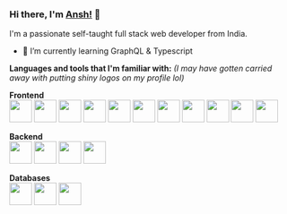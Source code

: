 ### Hi there, I'm [Ansh!](https://ansh-les.github.io) 👋

I'm a passionate self-taught full stack web developer from India.

- 🌱 I’m currently learning GraphQL & Typescript

**Languages and tools that I'm familiar with:** _(I may have gotten carried away with putting shiny logos on my profile lol)_
<br />

**Frontend**<br />
<img height="40" src="https://cdn.svgporn.com/logos/html-5.svg">
<img height="40" src="https://cdn.svgporn.com/logos/css-3.svg">
<img height="40" src="https://cdn.svgporn.com/logos/javascript.svg">
<img height="40" src="https://cdn.svgporn.com/logos/react.svg">
<img height="40" src="https://cdn.svgporn.com/logos/material-ui.svg">
<img height="40" src="https://cdn.svgporn.com/logos/nextjs.svg">
<img height="40" src="https://cdn.svgporn.com/logos/vue.svg">
<img height="40" src="https://cdn.svgporn.com/logos/vuetifyjs.svg">
<img height="40" src="https://cdn.svgporn.com/logos/nuxt-icon.svg">
<img height="40" src="https://cdn.svgporn.com/logos/bootstrap.svg">
<img height="40" src="https://cdn.svgporn.com/logos/tailwindcss-icon.svg">

**Backend**<br />
<img height="40" src="https://cdn.svgporn.com/logos/python.svg">
<img height="40" src="https://cdn.svgporn.com/logos/django.svg">
<img height="40" src="https://miro.medium.com/max/599/1*uHzooF1EtgcKn9_XiSST4w.png">
<img height="40" src="https://cdn.svgporn.com/logos/graphql.svg">

**Databases**<br />
<img height="40" src="https://cdn.svgporn.com/logos/postgresql.svg">
<img height="40" src="https://cdn.svgporn.com/logos/neo4j.svg">
<img height="40" src="https://cdn.svgporn.com/logos/mongodb.svg">



